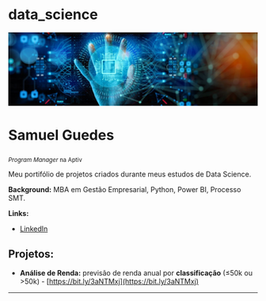 # data_science

<p align="center">
  <img src="banner-4.jpeg" >
</p>

# Samuel Guedes
<sub>*Program Manager* na Aptiv</sub>

Meu portifólio de projetos criados durante meus estudos de Data Science.

**Background:** MBA em Gestão Empresarial, Python, Power BI, Processo SMT.

**Links:**
* [LinkedIn](https://www.linkedin.com/in/samueluguedes)


## Projetos:

* **Análise de Renda:** previsão de renda anual por **classificação** (≤50k ou >50k) - [https://bit.ly/3aNTMxj](https://bit.ly/3aNTMxj)
---




